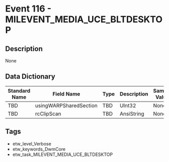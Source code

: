 # Event 116 - MILEVENT_MEDIA_UCE_BLTDESKTOP

## Description
None

## Data Dictionary
|Standard Name|Field Name|Type|Description|Sample Value|
|---|---|---|---|---|
|TBD|usingWARPSharedSection|TBD|UInt32|None|None|
|TBD|rcClipScan|TBD|AnsiString|None|None|

## Tags
* etw_level_Verbose
* etw_keywords_DwmCore
* etw_task_MILEVENT_MEDIA_UCE_BLTDESKTOP